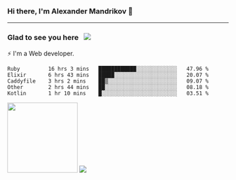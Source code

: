 ### Hi there, I'm Alexander Mandrikov 👋

- - -

### Glad to see you here &nbsp; ![](https://komarev.com/ghpvc/?username=nunsez&color=blue&label=visitors)

⚡ I'm a Web developer.

<!--✨ My GitHub <a href="https://nunsez.github.io/" target="_blank">resume link</a>-->

<!--
**nunsez/nunsez** is a ✨ _special_ ✨ repository because its `README.md` (this file) appears on your GitHub profile.

Here are some ideas to get you started:

- 🔭 I’m currently working on ...
- 🌱 I’m currently learning ...
- 👯 I’m looking to collaborate on ...
- 🤔 I’m looking for help with ...
- 💬 Ask me about ...
- 📫 How to reach me: ...
- 😄 Pronouns: ...
- ⚡ Fun fact: ...
-->


<!--START_SECTION:waka-->

```text
Ruby         16 hrs 3 mins   ████████████░░░░░░░░░░░░░   47.96 %
Elixir       6 hrs 43 mins   █████░░░░░░░░░░░░░░░░░░░░   20.07 %
Caddyfile    3 hrs 2 mins    ██▒░░░░░░░░░░░░░░░░░░░░░░   09.07 %
Other        2 hrs 44 mins   ██░░░░░░░░░░░░░░░░░░░░░░░   08.18 %
Kotlin       1 hr 10 mins    █░░░░░░░░░░░░░░░░░░░░░░░░   03.51 %
```

<!--END_SECTION:waka-->

<span>
<img height="160em" src="https://github-readme-stats-nunsez.vercel.app/api?username=nunsez&show_icons=true&count_private=true&hide_border=true&hide=issues" />
<img src="https://github-readme-stats-nunsez.vercel.app/api/top-langs/?username=nunsez&layout=compact&hide_border=true" />
</span>

<!--
[![willianrod's wakatime stats](https://github-readme-stats.vercel.app/api/wakatime?username=nunsez&hide_border=true)](https://github.com/anuraghazra/github-readme-stats)
-->
